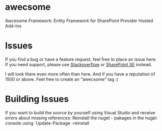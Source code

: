# awecsome
Awcesome Framework: Entity Framework for SharePoint Provider Hosted Add-Ins

# Issues
If you find a bug or have a feature request, feel free to place an issue here. If you need support, please use [Stackoverflow](https://stackoverflow.com) or [SharePoint SE](https://sharepoint.stackexchange.com) instead.

I will look there even more often than here. And if you have a reputation of 1500 or above. Feel free to create an "awecsome" tag :)

# Building Issues
If you want to build the source by yourself using Visual Studio and receive errors about missing references: Reinstall the nuget - pakages in the nuget console using `Update-Package -reinstall
